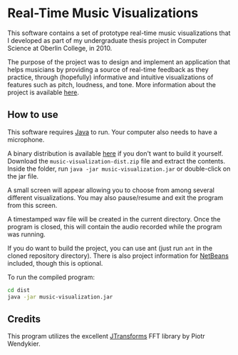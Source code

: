 # Real-Time Music Visualizations

This software contains a set of prototype real-time music visualizations
that I developed as part of my undergraduate thesis project in Computer Science
at Oberlin College, in 2010.

The purpose of the project was to design and implement an application that helps musicians 
by providing a source of real-time feedback as they practice, through (hopefully) informative
and intuitive visualizations of features such as pitch, loudness, and tone. More information 
about the project is available [here](https://sites.google.com/site/musicaudiohp).

## How to use

This software requires [Java](java.com/download) to run.
Your computer also needs to have a microphone.

A binary distribution is available [here](https://github.com/michaelbrooks/music-visualization/releases) 
if you don't want to build it yourself.
Download the `music-visualization-dist.zip` file and extract the contents.
Inside the folder, run `java -jar music-visualization.jar` or
double-click on the jar file.

A small screen will appear allowing you to choose from among several different visualizations.
You may also pause/resume and exit the program from this screen.

A timestamped wav file will be created in the current directory. Once the program is closed,
this will contain the audio recorded while the program was running.

If you do want to build the project, 
you can use ant (just run `ant` in the cloned repository directory).
There is also project information for [NetBeans](https://netbeans.org/) included,
though this is optional.

To run the compiled program:

```bash
cd dist
java -jar music-visualization.jar
```

## Credits

This program utilizes the excellent [JTransforms](https://sites.google.com/site/piotrwendykier/software/jtransforms) 
FFT library by Piotr Wendykier.
